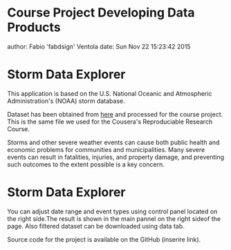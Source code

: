 Course Project  Developing Data Products
========================================================
author: Fabio 'fabdsign' Ventola
date: Sun Nov 22 15:23:42 2015

Storm Data Explorer
========================================================

This application is based on the U.S. National Oceanic and Atmospheric Administration's (NOAA) storm database.

Dataset has been obtained from [here](https://d396qusza40orc.cloudfront.net/repdata%2Fdata%2FStormData.csv.bz2)  and processed for the course project. This is the same file we used for the Cousera's Reproduciable Research Course.

Storms and other severe weather events can cause both public health and economic problems for communities and municipalities. Many severe events can result in fatalities, injuries, and property damage, and preventing such outcomes to the extent possible is a key concern.

Storm Data Explorer
========================================================
You can adjust date range and event types using control panel located on the right side.The result is shown in the main pannel on the right sideof the page. Also filtered dataset can be downloaded using data tab.

Source code for the project is available on the GitHub (inserire link).

